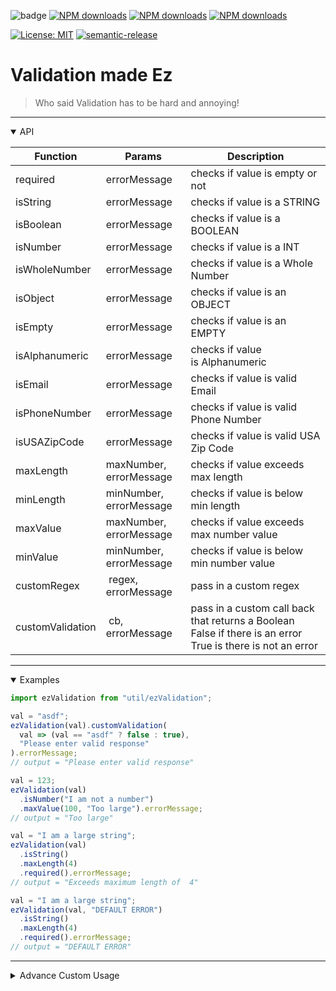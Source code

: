 ![badge](https://github.com/amad27/ez-validation/workflows/npm%20publish/badge.svg)
[![NPM downloads](https://img.shields.io/npm/v/ez-validation.svg)](https://www.npmjs.com/package/ez-validation)
[![NPM downloads](https://img.shields.io/npm/dt/ez-validation.svg)](https://www.npmjs.com/package/ez-validation)
[![NPM downloads](https://img.shields.io/bundlephobia/minzip/ez-validation)](https://img.shields.io/bundlephobia/minzip/ez-validation)

[![License: MIT](https://img.shields.io/badge/License-MIT-green.svg)](https://opensource.org/licenses/MIT)
[![semantic-release](https://img.shields.io/badge/%20%20%F0%9F%93%A6%F0%9F%9A%80-semantic--release-e10079.svg)](https://github.com/semantic-release/semantic-release)

# Validation made Ez

> Who said Validation has to be hard and annoying!

<hr/>

  <details open><summary>API</summary>
  <p>

| Function         | Params                  | Description                                                                                                |
| ---------------- | ----------------------- | ---------------------------------------------------------------------------------------------------------- |
| required         | errorMessage            | checks if value is empty or not                                                                            |
| isString         | errorMessage            | checks if value is a STRING                                                                                |
| isBoolean        | errorMessage            | checks if value is a BOOLEAN                                                                               |
| isNumber         | errorMessage            | checks if value is a INT                                                                                   |
| isWholeNumber    | errorMessage            | checks if value is a Whole Number                                                                          |
| isObject         | errorMessage            | checks if value is an OBJECT                                                                               |
| isEmpty          | errorMessage            | checks if value is an EMPTY                                                                                |
| isAlphanumeric   | errorMessage            | checks if value is Alphanumeric                                                                            |
| isEmail          | errorMessage            | checks if value is valid Email                                                                             |
| isPhoneNumber    | errorMessage            | checks if value is valid Phone Number                                                                      |
| isUSAZipCode     | errorMessage            | checks if value is valid USA Zip Code                                                                      |
| maxLength        | maxNumber, errorMessage | checks if value exceeds max length                                                                         |
| minLength        | minNumber, errorMessage | checks if value is below min length                                                                        |
| maxValue         | maxNumber, errorMessage | checks if value exceeds max number value                                                                   |
| minValue         | minNumber, errorMessage | checks if value is below min number value                                                                  |
| customRegex      |  regex, errorMessage    | pass in a custom regex                                                                                     |
| customValidation |  cb, errorMessage       | pass in a custom call back that returns a Boolean False if there is an error True is there is not an error |

  </p>
  </details>

<hr/>

  <details open><summary>Examples</summary>
  <p>

```javascript
import ezValidation from "util/ezValidation";

val = "asdf";
ezValidation(val).customValidation(
  val => (val == "asdf" ? false : true),
  "Please enter valid response"
).errorMessage;
// output = "Please enter valid response"

val = 123;
ezValidation(val)
  .isNumber("I am not a number")
  .maxValue(100, "Too large").errorMessage;
// output = "Too large"

val = "I am a large string";
ezValidation(val)
  .isString()
  .maxLength(4)
  .required().errorMessage;
// output = "Exceeds maximum length of  4"

val = "I am a large string";
ezValidation(val, "DEFAULT ERROR")
  .isString()
  .maxLength(4)
  .required().errorMessage;
// output = "DEFAULT ERROR"
```

  </p>
  </details>

<hr/>

  <details><summary>Advance Custom Usage</summary>
  <p>
  If you have a validation method that isn't provided thats used often you can extend the ValidationAPI class to add your own methods!

```javascript
import { EZValidationAPI } from "../src/EzValidation";

class CustomEzValidation extends EZValidationAPI {
  customMethod() {
    if (this.validating == 0) {
      this._returnError("value can't be 0");
    }
    return this;
  }
}
new CustomEZValidation(0).customMethod().errorMessage;
// "value can't be 0"
```

  </p>
  </details>
